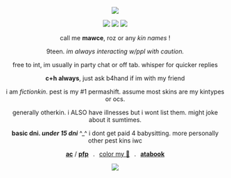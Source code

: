 <p align="center">
  <img src="https://i.postimg.cc/26Qtrzn0/HUH.png" />
</p>
<p align="center">
  <img src="https://i.postimg.cc/jqG6m0sf/agen.png" /> <img src="https://i.postimg.cc/rsp1Kt2d/huh.png" /> <img src="https://i.postimg.cc/Gmjk44vP/achil.png" />
</p>

<div align="center">
  
call me **mawce**, roz or any *kin names* !

9teen. *im always interacting w/ppl with caution.*

free to int, im usually in party chat or off tab. whisper for quicker replies

**c+h always**, just ask b4hand if im with my friend

i am *fictionkin*. pest is my #1 permashift. assume most skins are my kintypes or ocs.

generally otherkin. i ALSO have illnesses but i wont list them. might joke about it sumtimes.

**basic dni. *under 15 dni*** ^_^ i dont get paid 4 babysitting. more personally other pest kins iwc

[**ac**](https://www.tumblr.com/c0zmozys) / [**pfp**](https://x.com/punkopun/status/1863997617879024053/photo/1)⠀.⠀[color my 🎄](https://colormytree.me/2024/01JEPE2Y77T6WZJCRCF91KM6JA)⠀.⠀[**atabook**](https://PESTSPACE.atabook.org/)
</div>

<div align="center">

  ![](https://komarev.com/ghpvc/?username=rozzychill&color=b51f13&style=plastic&label=empty-pockets)
  
</div>
